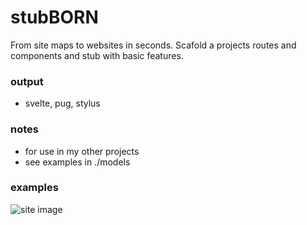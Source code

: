 # stubBORN
From site maps to websites in seconds.
Scafold a projects routes and components and stub with basic features.

### output
- svelte, pug, stylus

### notes
- for use in my other projects
- see examples in ./models

### examples
![site image](./models/orbb/site.stub)
